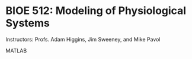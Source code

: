 # BIOE 512: Modeling of Physiological Systems

Instructors: Profs. Adam Higgins, Jim Sweeney, and Mike Pavol

MATLAB
